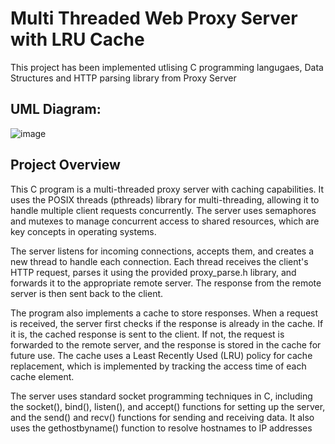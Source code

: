 # Multi Threaded Web Proxy Server with LRU Cache

This project has been implemented utlising C programming langugaes, Data Structures and HTTP parsing library from Proxy Server

## UML Diagram:

![image](https://github.com/thejediboySHASHANK/WebServerLRU/assets/95047201/8ea4e464-c404-46f0-9859-f39e42511cad)

## Project Overview

This C program is a multi-threaded proxy server with caching capabilities. It uses the POSIX threads (pthreads) library for multi-threading, allowing it to handle multiple client requests concurrently. The server uses semaphores and mutexes to manage concurrent access to shared resources, which are key concepts in operating systems.  

The server listens for incoming connections, accepts them, and creates a new thread to handle each connection. Each thread receives the client's HTTP request, parses it using the provided proxy_parse.h library, and forwards it to the appropriate remote server. The response from the remote server is then sent back to the client.  

The program also implements a cache to store responses. When a request is received, the server first checks if the response is already in the cache. If it is, the cached response is sent to the client. If not, the request is forwarded to the remote server, and the response is stored in the cache for future use. The cache uses a Least Recently Used (LRU) policy for cache replacement, which is implemented by tracking the access time of each cache element.  

The server uses standard socket programming techniques in C, including the socket(), bind(), listen(), and accept() functions for setting up the server, and the send() and recv() functions for sending and receiving data. It also uses the gethostbyname() function to resolve hostnames to IP addresses
